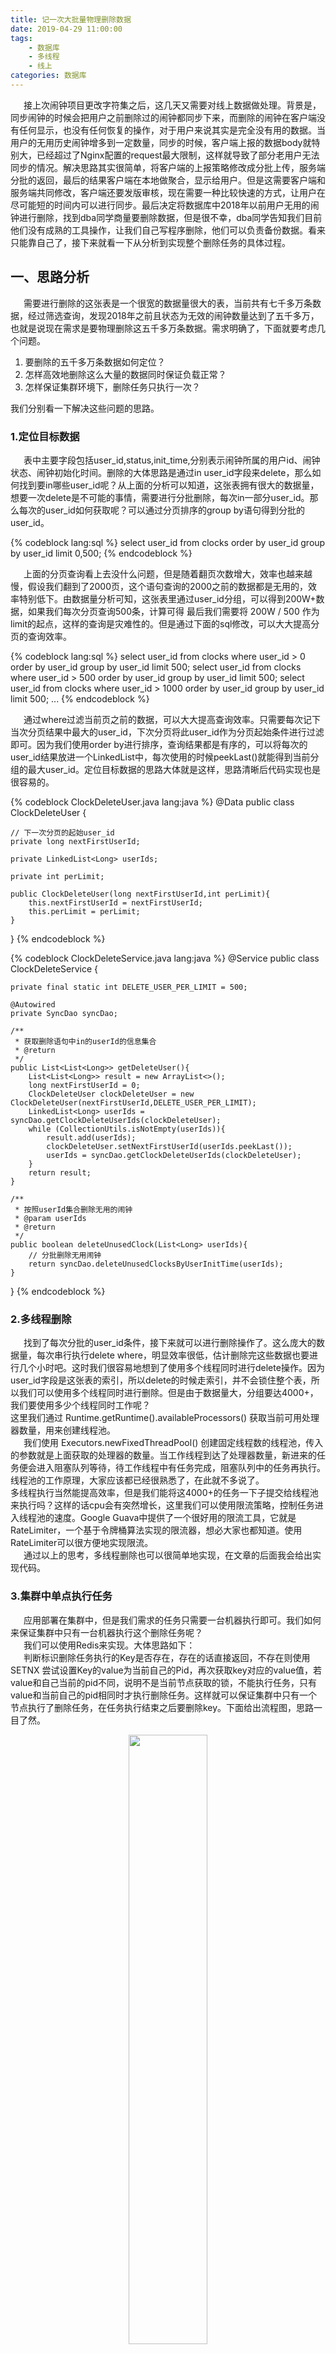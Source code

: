 ```yaml
---
title: 记一次大批量物理删除数据
date: 2019-04-29 11:00:00
tags: 
    - 数据库
    - 多线程
    - 线上
categories: 数据库
---
```

&ensp;&ensp;&ensp;接上次闹钟项目更改字符集之后，这几天又需要对线上数据做处理。背景是，同步闹钟的时候会把用户之前删除过的闹钟都同步下来，而删除的闹钟在客户端没有任何显示，也没有任何恢复的操作，对于用户来说其实是完全没有用的数据。当用户的无用历史闹钟增多到一定数量，同步的时候，客户端上报的数据body就特别大，已经超过了Nginx配置的request最大限制，这样就导致了部分老用户无法同步的情况。解决思路其实很简单，将客户端的上报策略修改成分批上传，服务端分批的返回，最后的结果客户端在本地做聚合，显示给用户。但是这需要客户端和服务端共同修改，客户端还要发版审核，现在需要一种比较快速的方式，让用户在尽可能短的时间内可以进行同步。最后决定将数据库中2018年以前用户无用的闹钟进行删除，找到dba同学商量要删除数据，但是很不幸，dba同学告知我们目前他们没有成熟的工具操作，让我们自己写程序删除，他们可以负责备份数据。看来只能靠自己了，接下来就看一下从分析到实现整个删除任务的具体过程。  
## 一、思路分析
&ensp;&ensp;&ensp;需要进行删除的这张表是一个很宽的数据量很大的表，当前共有七千多万条数据，经过筛选查询，发现2018年之前且状态为无效的闹钟数量达到了五千多万，也就是说现在需求是要物理删除这五千多万条数据。需求明确了，下面就要考虑几个问题。
1. 要删除的五千多万条数据如何定位？
2. 怎样高效地删除这么大量的数据同时保证负载正常？
3. 怎样保证集群环境下，删除任务只执行一次？  

我们分别看一下解决这些问题的思路。  

### 1.定位目标数据  
&ensp;&ensp;&ensp;表中主要字段包括user_id,status,init_time,分别表示闹钟所属的用户id、闹钟状态、闹钟初始化时间。删除的大体思路是通过in user_id字段来delete，那么如何找到要in哪些user_id呢？从上面的分析可以知道，这张表拥有很大的数据量，想要一次delete是不可能的事情，需要进行分批删除，每次in一部分user_id。那么每次的user_id如何获取呢？可以通过分页排序的group by语句得到分批的user_id。  

{% codeblock lang:sql %}
select user_id from clocks order by user_id group by user_id limit 0,500;
{% endcodeblock %}

&ensp;&ensp;&ensp;上面的分页查询看上去没什么问题，但是随着翻页次数增大，效率也越来越慢，假设我们翻到了2000页，这个语句查询的2000之前的数据都是无用的，效率特别低下。由数据量分析可知，这张表里通过user_id分组，可以得到200W+数据，如果我们每次分页查询500条，计算可得 最后我们需要将 200W / 500 作为limit的起点，这样的查询是灾难性的。但是通过下面的sql修改，可以大大提高分页的查询效率。  

{% codeblock lang:sql %}
select user_id from clocks where user_id > 0 order by user_id group by user_id limit 500;
select user_id from clocks where user_id > 500 order by user_id group by user_id limit 500;
select user_id from clocks where user_id > 1000 order by user_id group by user_id limit 500;
...
{% endcodeblock %}

&ensp;&ensp;&ensp;通过where过滤当前页之前的数据，可以大大提高查询效率。只需要每次记下当次分页结果中最大的user_id，下次分页将此user_id作为分页起始条件进行过滤即可。因为我们使用order by进行排序，查询结果都是有序的，可以将每次的user_id结果放进一个LinkedList中，每次使用的时候peekLast()就能得到当前分组的最大user_id。定位目标数据的思路大体就是这样，思路清晰后代码实现也是很容易的。  

{% codeblock ClockDeleteUser.java lang:java %}
@Data
public class ClockDeleteUser {

    // 下一次分页的起始user_id
    private long nextFirstUserId;

    private LinkedList<Long> userIds;

    private int perLimit;

    public ClockDeleteUser(long nextFirstUserId,int perLimit){
        this.nextFirstUserId = nextFirstUserId;
        this.perLimit = perLimit;
    }

}
{% endcodeblock %}  

{% codeblock ClockDeleteService.java lang:java %}
@Service
public class ClockDeleteService {

    private final static int DELETE_USER_PER_LIMIT = 500;

    @Autowired
    private SyncDao syncDao;

    /**
     * 获取删除语句中in的userId的信息集合
     * @return
     */
    public List<List<Long>> getDeleteUser(){
        List<List<Long>> result = new ArrayList<>();
        long nextFirstUserId = 0;
        ClockDeleteUser clockDeleteUser = new ClockDeleteUser(nextFirstUserId,DELETE_USER_PER_LIMIT);
        LinkedList<Long> userIds = syncDao.getClockDeleteUserIds(clockDeleteUser);
        while (CollectionUtils.isNotEmpty(userIds)){
            result.add(userIds);
            clockDeleteUser.setNextFirstUserId(userIds.peekLast());
            userIds = syncDao.getClockDeleteUserIds(clockDeleteUser);
        }
        return result;
    }

    /**
     * 按照userId集合删除无用的闹钟
     * @param userIds
     * @return
     */
    public boolean deleteUnusedClock(List<Long> userIds){
        // 分批删除无用闹钟
        return syncDao.deleteUnusedClocksByUserInitTime(userIds);
    }

}
{% endcodeblock %}  

### 2.多线程删除  
&ensp;&ensp;&ensp;找到了每次分批的user_id条件，接下来就可以进行删除操作了。这么庞大的数据量，每次串行执行delete where，明显效率很低，估计删除完这些数据也要进行几个小时吧。这时我们很容易地想到了使用多个线程同时进行delete操作。因为user_id字段是这张表的索引，所以delete的时候走索引，并不会锁住整个表，所以我们可以使用多个线程同时进行删除。但是由于数据量大，分组要达4000+，我们要使用多少个线程同时工作呢？  
这里我们通过 Runtime.getRuntime().availableProcessors() 获取当前可用处理器数量，用来创建线程池。  
&ensp;&ensp;&ensp;我们使用 Executors.newFixedThreadPool() 创建固定线程数的线程池，传入的参数就是上面获取的处理器的数量。当工作线程到达了处理器数量，新进来的任务便会进入阻塞队列等待，待工作线程中有任务完成，阻塞队列中的任务再执行。线程池的工作原理，大家应该都已经很熟悉了，在此就不多说了。  
多线程执行当然能提高效率，但是我们能将这4000+的任务一下子提交给线程池来执行吗？这样的话cpu会有突然增长，这里我们可以使用限流策略，控制任务进入线程池的速度。Google Guava中提供了一个很好用的限流工具，它就是 RateLimiter，一个基于令牌桶算法实现的限流器，想必大家也都知道。使用RateLimiter可以很方便地实现限流。  
&ensp;&ensp;&ensp;通过以上的思考，多线程删除也可以很简单地实现，在文章的后面我会给出实现代码。  

### 3.集群中单点执行任务
&ensp;&ensp;&ensp;应用部署在集群中，但是我们需求的任务只需要一台机器执行即可。我们如何来保证集群中只有一台机器执行这个删除任务呢？  
&ensp;&ensp;&ensp;我们可以使用Redis来实现。大体思路如下：  
&ensp;&ensp;&ensp;判断标识删除任务执行的Key是否存在，存在的话直接返回，不存在则使用 SETNX 尝试设置Key的value为当前自己的Pid，再次获取key对应的value值，若value和自己当前的pid不同，说明不是当前节点获取的锁，不能执行任务，只有value和当前自己的pid相同时才执行删除任务。这样就可以保证集群中只有一个节点执行了删除任务，在任务执行结束之后要删除key。下面给出流程图，思路一目了然。  
<div align=center> 
<img src="https://hexo-rxy.oss-cn-beijing.aliyuncs.com/database/delete_clock/%E5%88%A0%E9%99%A4%E4%BB%BB%E5%8A%A1redis.png" width="50%" height="50%">  
</div>


### 4.在哪里触发任务
&ensp;&ensp;&ensp;分析了如何定位以及删除数据，那我们如何触发任务的执行呢？这里我在配置文件中设置了一个开关，用来标识本次启动是否需要执行删除任务。这个开关和上面提到的redis key共同决定是否在当前节点执行任务。  
&ensp;&ensp;&ensp;什么时机进行删除呢？因为删除任务中使用了spring bean service，所以应该在spring容器初始化bean完成后执行删除任务。  
&ensp;&ensp;&ensp;可以通过实现 ApplicationRunner 接口，实现接口的run方法来执行我们的任务。查阅springboot官方文档  
{% blockquote @SpringbootDoc https://docs.spring.io/spring-boot/docs/2.1.4.RELEASE/reference/htmlsingle/#using-boot %} 
{% endblockquote %}
<div align=center> 
<img src="https://hexo-rxy.oss-cn-beijing.aliyuncs.com/database/delete_clock/ApplicationRunner%E6%96%87%E6%A1%A3.png" width="100%" height="100%">  
</div>  
  
## 二、代码实现  
&ensp;&ensp;&ensp;通过以上分析，实现思路已经非常清晰，下面给出实现代码，仅供参考。  
{% codeblock DeleteClockTask.java lang:java %}
@Slf4j
@Data
public class DeleteClockTask implements Runnable {

    private String name;

    private List<Long> userIds;

    private ClockDeleteService clockDeleteService;

    public DeleteClockTask(String name, List<Long> userIds) {
        this.name = name;
        this.userIds = userIds;
        this.clockDeleteService = (ClockDeleteService) SpringContextUtils.getBeanByClass(ClockDeleteService.class);
    }

    @Override
    public void run() {
        log.info("delete clock task {} start...", name);
        clockDeleteService.deleteUnusedClock(userIds);
        log.info("delete unused clock task {} end.", name);
    }
}
{% endcodeblock %}  

{% codeblock InitialBeanHandler.java lang:java %}
@Component
@Slf4j
public class InitialBeanHandler implements ApplicationRunner {

    @Autowired
    private ClockDeleteService clockDeleteService;

    @Value("${task.delete.status}")
    private int deleteSwitch;

    @Autowired
    private RedissonHandler redissonHandler;

    private final static long TASK_EXPIRE_MILLS_TIME = 60 * 60 * 1000;
    private final static String DELETE_CLOCK_TASK_KEY = "delete_used_clock_running";

    private final static ExecutorService pool = Executors.newFixedThreadPool(Runtime.getRuntime().availableProcessors());

    @Override
    public void run(ApplicationArguments args) throws Exception {
        // 先判断删除开关是否开启
        log.info("删除无用闹钟开关 deleteSwitch : " + deleteSwitch);
        // 若开关开启，并且当前没有节点在执行删除任务，则执行删除任务
        //通过redis查询是否有节点已经运行了删除任务
        boolean taskRunning = redissonHandler.exists(DELETE_CLOCK_TASK_KEY);

        List<DeleteClockTask> tasks = new ArrayList<>();

        if (deleteSwitch == 1 && !taskRunning) {
            //当前节点执行删除任务，设置redis中的任务状态
            String nowPid = ManagementFactory.getRuntimeMXBean().getName();
            redissonHandler.setNX(DELETE_CLOCK_TASK_KEY, nowPid, TASK_EXPIRE_MILLS_TIME);
            String taskRunningPid = redissonHandler.get(DELETE_CLOCK_TASK_KEY, String.class);

            if (!StringUtils.equals(taskRunningPid, nowPid)) {
                return;
            }

            //获取分批删除的userId的list
            List<List<Long>> deleteUsersList = clockDeleteService.getDeleteUser();
            if (CollectionUtils.isNotEmpty(deleteUsersList)) {
                int size = deleteUsersList.size();
                log.info("There are {} delete clock tasks totally.", size);
                for (int i = 0; i < size; i++) {
                    List<Long> userIds = deleteUsersList.get(i);
                    DeleteClockTask task = new DeleteClockTask("deleteTask" + i, userIds);
                    tasks.add(task);
                }
            }

            //限流
            RateLimiter rateLimiter = RateLimiter.create(2);

            for (DeleteClockTask task : tasks) {
                log.info("delete clock task {} wait time {}", task.getName(), rateLimiter.acquire());
                pool.execute(task);
                log.info("delete clock task {} finished.", task.getName());
            }
            log.info("delete clock tasks all finished");

            //执行完成，将redis中标志任务执行状态的key删除
            redissonHandler.del(DELETE_CLOCK_TASK_KEY);
        }
    }
}
{% endcodeblock %}  

## 三、线上执行
&ensp;&ensp;&ensp;经过测试环境反复测试，最终挑了个风和日丽的日子，准备在生产环境执行。  
&ensp;&ensp;&ensp;合并master，开始部署，盯着日志，静静等待...  
&ensp;&ensp;&ensp;线上删除任务共分为了4014个组，按每秒钟2组的速度进入线程池,开始执行删除任务，观察cpu使用率，基本稳定，没有出现激增。半个多小时后，所有任务执行完成。一共删除了58115102条数据，至此这次删除历史数据的任务完成。  
&ensp;&ensp;&ensp;第一次在线上物理删除这么大量的数据，仅此记录一下本次处理的思路和实现方法。

